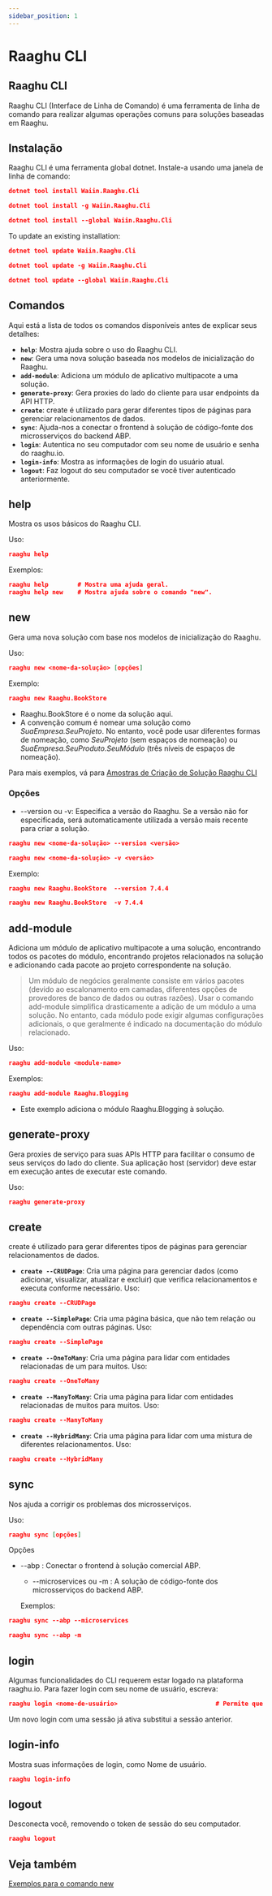```yaml
---
sidebar_position: 1
---
```


# Raaghu CLI

## Raaghu CLI
Raaghu CLI (Interface de Linha de Comando) é uma ferramenta de linha de comando para realizar algumas operações comuns para soluções baseadas em Raaghu.

## Instalação
Raaghu CLI é uma ferramenta global dotnet. Instale-a usando uma janela de linha de comando:

````json
dotnet tool install Waiin.Raaghu.Cli
````
````json
dotnet tool install -g Waiin.Raaghu.Cli
````
````json
dotnet tool install --global Waiin.Raaghu.Cli
````

To update an existing installation:
````json
dotnet tool update Waiin.Raaghu.Cli
````
````json
dotnet tool update -g Waiin.Raaghu.Cli
````
````json
dotnet tool update --global Waiin.Raaghu.Cli
````


## Comandos
Aqui está a lista de todos os comandos disponíveis antes de explicar seus detalhes:

* **`help`**: Mostra ajuda sobre o uso do Raaghu CLI.
* **`new`**: Gera uma nova solução baseada nos modelos de inicialização do Raaghu.
* **`add-module`**: Adiciona um módulo de aplicativo multipacote a uma solução.
* **`generate-proxy`**: Gera proxies do lado do cliente para usar endpoints da API HTTP.
* **`create`**: create é utilizado para gerar diferentes tipos de páginas para gerenciar relacionamentos de dados.
* **`sync`**: Ajuda-nos a conectar o frontend à solução de código-fonte dos microsserviços do backend ABP.
* **`login`**: Autentica no seu computador com seu nome de usuário e senha do raaghu.io.
* **`login-info`**: Mostra as informações de login do usuário atual.
* **`logout`**: Faz logout do seu computador se você tiver autenticado anteriormente.

## help
Mostra os usos básicos do Raaghu CLI.

Uso:

````json
raaghu help
````

Exemplos:

````json
raaghu help        # Mostra uma ajuda geral.
raaghu help new    # Mostra ajuda sobre o comando "new".
````

## new
Gera uma nova solução com base nos modelos de inicialização do Raaghu.

Uso:
````json
raaghu new <nome-da-solução> [opções]
````
Exemplo:
````json
raaghu new Raaghu.BookStore 
````
* Raaghu.BookStore é o nome da solução aqui.
* A convenção comum é nomear uma solução como *SuaEmpresa.SeuProjeto*. No entanto, você pode usar diferentes formas de nomeação, como *SeuProjeto* (sem espaços de nomeação) ou *SuaEmpresa.SeuProduto.SeuMódulo* (três níveis de espaços de nomeação).

Para mais exemplos, vá para [Amostras de Criação de Solução Raaghu CLI](CLI-New-Command-Samples.md)

### Opções
* --version ou -v: Especifica a versão do Raaghu. Se a versão não for especificada, será automaticamente utilizada a versão mais recente para criar a solução.

````json
raaghu new <nome-da-solução> --version <versão>
````
````json
raaghu new <nome-da-solução> -v <versão>
````

Exemplo:

````json
raaghu new Raaghu.BookStore  --version 7.4.4
````
````json
raaghu new Raaghu.BookStore  -v 7.4.4
````

## add-module

Adiciona um módulo de aplicativo multipacote a uma solução, encontrando todos os pacotes do módulo, encontrando projetos relacionados na solução e adicionando cada pacote ao projeto correspondente na solução.

> Um módulo de negócios geralmente consiste em vários pacotes (devido ao escalonamento em camadas, diferentes opções de provedores de banco de dados ou outras razões). Usar o comando add-module simplifica drasticamente a adição de um módulo a uma solução. No entanto, cada módulo pode exigir algumas configurações adicionais, o que geralmente é indicado na documentação do módulo relacionado.

Uso:
```json
raaghu add-module <module-name> 
```
Exemplos:
```json
raaghu add-module Raaghu.Blogging
```
- Este exemplo adiciona o módulo Raaghu.Blogging à solução.


## generate-proxy
Gera proxies de serviço para suas APIs HTTP para facilitar o consumo de seus serviços do lado do cliente. Sua aplicação host (servidor) deve estar em execução antes de executar este comando.

Uso:
```json
raaghu generate-proxy 
```
## create

create é utilizado para gerar diferentes tipos de páginas para gerenciar relacionamentos de dados.

* **`create --CRUDPage`**: Cria uma página para gerenciar dados (como adicionar, visualizar, atualizar e excluir) que verifica relacionamentos e executa conforme necessário.
Uso:
```json
raaghu create --CRUDPage
```
* **`create --SimplePage`**: Cria uma página básica, que não tem relação ou dependência com outras páginas.
Uso:
```json
raaghu create --SimplePage
```
* **`create --OneToMany`**: Cria uma página para lidar com entidades relacionadas de um para muitos.
Uso:
```json
raaghu create --OneToMany
```
* **`create --ManyToMany`**: Cria uma página para lidar com entidades relacionadas de muitos para muitos.
Uso:
```json
raaghu create --ManyToMany
```
* **`create --HybridMany`**: Cria uma página para lidar com uma mistura de diferentes relacionamentos.
Uso:
```json
raaghu create --HybridMany
```

## sync 

Nos ajuda a corrigir os problemas dos microsserviços.

Uso:
```json
raaghu sync [opções]
```
Opções
- --abp : Conectar o frontend à solução comercial ABP.
  - --microservices ou -m : A solução de código-fonte dos microsserviços do backend ABP.

  Exemplos:
```json
raaghu sync --abp --microservices
``` 
```json
raaghu sync --abp -m
```
## login
Algumas funcionalidades do CLI requerem estar logado na plataforma raaghu.io. Para fazer login com seu nome de usuário, escreva:
````json
raaghu login <nome-de-usuário>                           # Permite que você digite sua senha de forma oculta
````
Um novo login com uma sessão já ativa substitui a sessão anterior.

## login-info
Mostra suas informações de login, como Nome de usuário.

````json
raaghu login-info
````
## logout
Desconecta você, removendo o token de sessão do seu computador.

````json
raaghu logout
````

## Veja também
[Exemplos para o comando new](CLI-New-Command-Samples.md)





